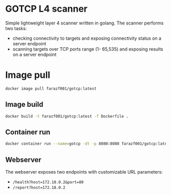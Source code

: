 # GOTCP L4 scanner
Simple lightweight layer 4 scanner written in golang. The scanner performs two tasks:
* checking connectivity to targets and exposing connectivity status on a server endpoint
* scanning targets over TCP ports range (1- 65,535) and exposing results on a server endpoint
# Image pull
```sh
docker image pull farazf001/gotcp:latest
```
## Image build
```sh
docker build -t farazf001/gotcp:latest -f Dockerfile .
```
## Container run
```sh
docker container run --name=gotcp -dt -p 8080:8080 farazf001/gotcp:latest
```
## Webserver
The webserver exposes two endpoints with customizable URL parameters:
* ```/health?host=172.18.0.2&port=80```
* ```/report?host=172.18.0.2```
